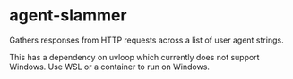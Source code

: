 # agent-slammer

Gathers responses from HTTP requests across a list of user agent strings.

This has a dependency on uvloop which currently does not support Windows.
Use WSL or a container to run on Windows.
